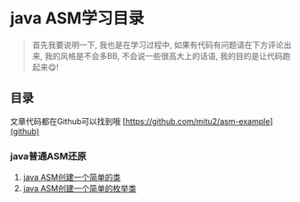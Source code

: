 # java ASM学习目录

> 首先我要说明一下, 我也是在学习过程中, 如果有代码有问题请在下方评论出来, 我的风格是不会多BB, 不会说一些很高大上的话语, 我的目的是让代码跑起来😋!

## 目录

文章代码都在Github可以找到哦
[https://github.com/mitu2/asm-example](github)

### java普通ASM还原

1. [java ASM创建一个简单的类](http://blog.static.run/archives/asm-example-create-simple-class)
2. [java ASM创建一个简单的枚举类](http://blog.static.run/archives/asm-example-create-simple-enum)

